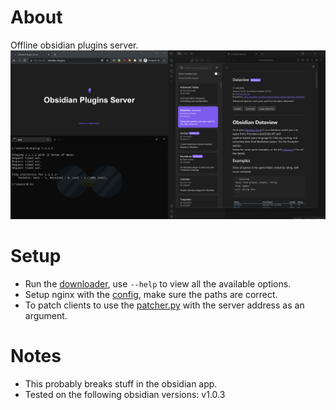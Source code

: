 # About
Offline obsidian plugins server.
![example](./example.png)

# Setup
- Run the [downloader](./downloader/main.go), use `--help` to view all the available options.
- Setup nginx with the [config](./nginx/nginx.conf), make sure the paths are correct.
- To patch clients to use the [patcher.py](./patcher/patcher.py) with the server address as an argument.

# Notes
- This probably breaks stuff in the obsidian app.
- Tested on the following obsidian versions: v1.0.3